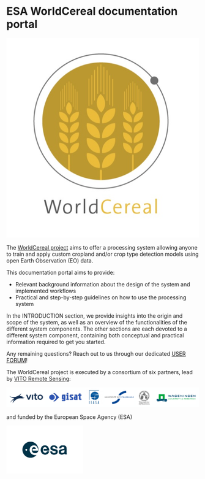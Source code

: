 
# ESA WorldCereal documentation portal


![](./images/WorldCereal_Icon.jpg)


The [WorldCereal project](https://esa-worldcereal.org/en) aims to offer a processing system allowing anyone to train and apply custom cropland and/or crop type detection models using open Earth Observation (EO) data. 

This documentation portal aims to provide:

-	Relevant background information about the design of the system and implemented workflows
-	Practical and step-by-step guidelines on how to use the processing system

In the INTRODUCTION section, we provide insights into the origin and scope of the system, as well as an overview of the functionalities of the different system components. The other sections are each devoted to a different system component, containing both conceptual and practical information required to get you started.

Any remaining questions? Reach out to us through our dedicated [USER FORUM](https://forum.esa-worldcereal.org/)!


The WorldCereal project is executed by a consortium of six partners, lead by [VITO Remote Sensing](https://remotesensing.vito.be/):

![](./images/Consortium_logos.png)

and funded by the European Space Agency (ESA)

<div>
<img src="./images/ESA_logo_2020_Deep.png" width="200"/>
</div>

